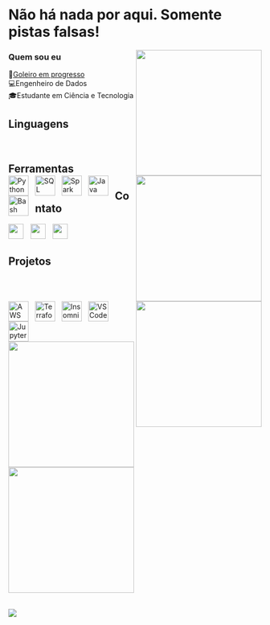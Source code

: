# **Não há nada por aqui. Somente pistas falsas!**

<table>
<img min-width="100px" max-width="250px" width="250px" align="right" src="https://sites.unicentro.br/wp/petfisica/files/2017/09/Imagem-02.jpg" />

### **Quem sou eu**

🧤<a href="https://goleiro.app/banes">Goleiro em progresso </a> 
<br>💻Engenheiro de Dados
<br>🎓Estudante em Ciência e Tecnologia

## Linguagens

<a><img min-width="100px" max-width="400px" width="250px" align="right" src="https://github-readme-stats.vercel.app/api/top-langs/?username=banesfeh&layout=compact&hide_border=true?username=banesfeh&hide_border=true&show_icons=true&title_color=783c00&text_color=af552e&icon_color=783c00&bg_color=f8efd4&cache_seconds=2300" /></a>  
<a><img alt="Python" align="left" align="left" width="40px" style="padding-right:10px;" src="https://cdn.jsdelivr.net/gh/devicons/devicon@latest/icons/python/python-original-wordmark.svg"></a>
<a><img alt="SQL" align="left" width="40px" style="padding-right:10px;" src="https://cdn.jsdelivr.net/gh/devicons/devicon@latest/icons/azuresqldatabase/azuresqldatabase-original.svg"/></a>
<a><img alt="Spark" align="left" width="40px" style="padding-right:10px;" src="https://cdn.jsdelivr.net/gh/devicons/devicon@latest/icons/apachespark/apachespark-original-wordmark.svg" /></a>
<a><img alt="Java" align="left" width="40px" style="padding-right:10px;" src="https://cdn.jsdelivr.net/gh/devicons/devicon@latest/icons/java/java-original-wordmark.svg"/></a>
<a><img alt="Bash" align="left" width="40px" style="padding-right:10px;" src="https://cdn.jsdelivr.net/gh/devicons/devicon@latest/icons/bash/bash-plain.svg"/></a>

## Ferramentas

<a><img min-width="100px" max-width="400px" width="250px" align="right" src="https://github-readme-stats.vercel.app/api?username=banesfeh&layout=compact&hide_border=true?username=banesfeh&hide_border=true&show_icons=true&title_color=783c00&text_color=af552e&icon_color=783c00&bg_color=f8efd4&cache_seconds=2300" /></a>
<a><img alt="AWS" align="left" width="40px" style="padding-right:10px;" src="https://cdn.jsdelivr.net/gh/devicons/devicon@latest/icons/amazonwebservices/amazonwebservices-plain-wordmark.svg"></a>
<a><img alt="Terraform" align="left" width="40px" style="padding-right:10px;" src="https://cdn.jsdelivr.net/gh/devicons/devicon@latest/icons/terraform/terraform-original-wordmark.svg" /></a>
<a><img alt="Insomnia" align="left" width="40px" style="padding-right:10px;" src="https://cdn.jsdelivr.net/gh/devicons/devicon@latest/icons/insomnia/insomnia-original-wordmark.svg"/></a>
<a><img alt="VSCode" align="left" width="40px" style="padding-right:10px;" src="https://cdn.jsdelivr.net/gh/devicons/devicon@latest/icons/githubcodespaces/githubcodespaces-original.svg" /></a>
<a><img alt="Jupyter" align="left" width="40px" style="padding-right:10px;" src="https://cdn.jsdelivr.net/gh/devicons/devicon@latest/icons/jupyter/jupyter-original-wordmark.svg"/></a>

## Contato
	
<a href="https://www.linkedin.com/in/felipebanes"><img  width="30px" style="padding-right:10px;" src="https://cdn.jsdelivr.net/gh/devicons/devicon@latest/icons/linkedin/linkedin-original.svg" /></a> 
<a href="https://t.me/banesfe"><img  width="30px" style="padding-right:10px;" src="https://devicons.railway.app/telegram.svg" /></a>
<a href="https://www.kaggle.com/felipebanes"><img  width="30px" style="padding-right:10px;" src="https://cdn.jsdelivr.net/gh/devicons/devicon@latest/icons/kaggle/kaggle-original-wordmark.svg" /></a>


## Projetos

<img width="250px" src="https://denvercoder1-github-readme-stats.vercel.app/api/pin/?username=banesfeh&repo=MonteCarloCassino&layout=compact&hide_border=true?username=banesfeh&hide_border=true&show_icons=true&title_color=783c00&text_color=af552e&icon_color=783c00&bg_color=f8efd4&cache_seconds=2300"/>
<img width="250px" src="https://denvercoder1-github-readme-stats.vercel.app/api/pin/?username=banesfeh&repo=Utilitarios&layout=compact&hide_border=true?username=banesfeh&hide_border=true&show_icons=true&title_color=783c00&text_color=af552e&icon_color=783c00&bg_color=f8efd4&cache_seconds=2300"/>

</table>
</center>


![](https://komarev.com/ghpvc/?username=banesfeh&color=blue&style=flat)
